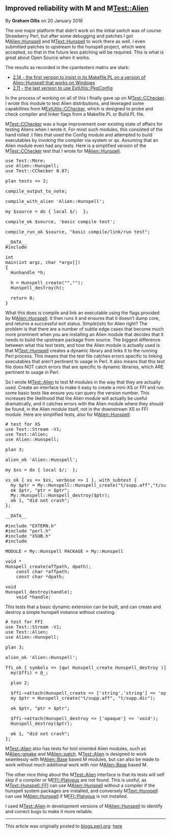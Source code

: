 ## Improved reliability with M<Alien> and M<Test::Alien>

By <b>Graham Ollis</b> on 20 January 2016

The one major platform that didn’t work on the initial switch was of 
course Strawberry Perl, but after some debugging and patches I got 
M<Alien::Hunspell> and M<Text::Hunspell> to work there as well.  I even 
submitted patches to upstream to the hunspell project, which were 
accepted, so that in the future less patching will be required.  This is 
what is great about Open Source when it works.

The results as recorded in the cpantesters matrix are stark:

  * <a href="http://matrix.cpantesters.org/?dist=Text-Hunspell%202.14">2.14 - the first version to insist in its Makefile.PL on a version of Alien::Hunspell that works on Windows</a>
  * <a href="http://matrix.cpantesters.org/?dist=Text-Hunspell%202.11">2.11 - the last version to use ExtUtils::PkgConfig</a>

In the process of working on all of this I finally gave up on 
M<Test::CChecker>.  I wrote this module to test Alien distributions, and 
leveraged some capabilities from M<ExtUtils::CChecker>, which is designed 
to probe and check compiler and linker flags from a Makefile.PL or 
Build.PL file.

M<Test::CChecker> was a huge improvement over existing state of affairs for 
testing Aliens when I wrote it.  For most such modules, this consisted 
of the hand rolled .t files that used the Config module and attempted to 
build executables by invoking the compiler via system or qx.  Assuming 
that an Alien module even had any tests.  Here is a simplified version 
of the M<Test::CChecker> test that I wrote for M<Alien::Hunspell>.

<pre class="sh_perl">
use Test::More;
use Alien::Hunspell;
use Test::CChecker 0.07;

plan tests => 2;

compile_output_to_note;

compile_with_alien 'Alien::Hunspell';

my $source = do { local $/; <DATA> };

compile_ok $source, 'basic compile test';

compile_run_ok $source, "basic compile/link/run test";

__DATA__
#include <hunspell.h>

int
main(int argc, char *argv[])
{
  Hunhandle *h;

  h = Hunspell_create("","");
  Hunspell_destroy(h);

  return 0;
}
</pre>

What this does is compile and link an executable using the flags 
provided by M<Alien::Hunspell>.  It then runs it and ensures that it 
doesn’t dump core, and returns a successful exit status.  Simple(ish) 
for Alien right?  The problem is that there are a number of subtle edge 
cases that become much more prominent when you are installing an Alien 
module that decides that it needs to build the upstream package from 
source.  The biggest difference between what this test tests, and how 
the Alien module is actually used is that M<Text::Hunspell> creates a 
dynamic library and links it to the running Perl process.  This means 
that the test file catches errors specific to linking executables that 
aren’t pertinent to usage in Perl.  It also means that this test file 
does NOT catch errors that are specific to dynamic libraries, which ARE 
pertinent to usage in Perl.

So I wrote M<Test::Alien> to test M<Alien> modules in the way that they 
are actually used.  Create an interface to make it easy to create a 
mini-XS or FFI and run some basic tests like ensure you can query the 
version number.  This increases the likelihood that the Alien module 
will actually be useful dramatically, and it catches errors with the 
Alien module where they should be found, in the Alien module itself, not 
in the downstream XS or FFI module.  Here are simplified tests, also for 
M<Alien::Hunspell>:

<pre class="sh_perl">
# test for XS
use Test::Stream -V1;
use Test::Alien;
use Alien::Hunspell;

plan 3;

alien_ok 'Alien::Hunspell';

my $xs = do { local $/; <DATA> };

xs_ok { xs => $xs, verbose => 1 }, with_subtest {
  my $ptr = My::Hunspell::Hunspell_create("t/supp.aff","t/supp.dic");
  ok $ptr, "ptr = $ptr";
  My::Hunspell::Hunspell_destroy($ptr);
  ok 1, "did not crash";
};

__DATA__

#include "EXTERN.h"
#include "perl.h"
#include "XSUB.h"
#include <hunspell/hunspell.h>

MODULE = My::Hunspell PACKAGE = My::Hunspell

void *
Hunspell_create(affpath, dpath);
    const char *affpath;
    const char *dpath;

void
Hunspell_destroy(handle);
    void *handle;
</pre>

This tests that a basic dynamic extension can be built, and can create 
and destroy a simple hunspell instance without crashing.

<pre class="sh_perl">
# test for FFI
use Test::Stream -V1;
use Test::Alien;
use Alien::Hunspell;

plan 3;

alien_ok 'Alien::Hunspell';

ffi_ok { symbols => [qw( Hunspell_create Hunspell_destroy )] }, with_subtest {
  my($ffi) = @_;

  plan 2;

  $ffi->attach(Hunspell_create => ['string','string'] => 'opaque');
  my $ptr = Hunspell_create("t/supp.aff", "t/supp.dic");

  ok $ptr, "ptr = $ptr";

  $ffi->attach(Hunspell_destroy => ['opaque'] => 'void');
  Hunspell_destroy($ptr);

  ok 1, "did not crash";
};
</pre>

M<Test::Alien> also has tests for tool oriented Alien modules, such as 
M<Alien::gmake> and M<Alien::patch>.  M<Test::Alien> is designed to work 
seamlessly with M<Alien::Base> based M<Alien> modules, but can also be made to 
work without much additional work with non M<Alien::Base> based M<Aliens>.

The other nice thing about the M<Test::Alien> interface is that its tests 
will self skip if a compiler or M<FFI::Platypus> are not found.  This is 
useful, as M<Text::Hunspell::FFI> can use M<Alien::Hunspell> without a 
compiler if the hunspell system packages are installed, and conversely 
M<Text::Hunspell> can use M<Alien::Hunspell> if M<FFI::Platypus> is not 
installed.

I used M<Test::Alien> in development versions of M<Alien::Hunspell> to 
identify and correct bugs to make it more reliable.

---

This article was originally posted to [blogs.perl.org](https://blogs.perl.org):
[here](http://blogs.perl.org/users/graham_ollis/2016/01/improved-reliability-with-alien-and-testalien.html)
